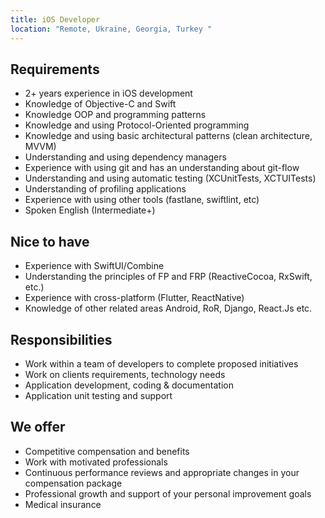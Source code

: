 ```yaml
---
title: iOS Developer
location: "Remote, Ukraine, Georgia, Turkey "
---
```

## Requirements

* 2+ years experience in iOS development
* Knowledge of Objective-C and Swift
* Knowledge OOP and programming patterns
* Knowledge and using Protocol-Oriented programming
* Knowledge and using basic architectural patterns (clean architecture, MVVM)
* Understanding and using dependency managers
* Experience with using git and has an understanding about git-flow
* Understanding and using automatic testing (XCUnitTests, XCTUITests)
* Understanding of profiling applications
* Experience with using other tools (fastlane, swiftlint, etc)
* Spoken English (Intermediate+)

## N﻿ice to have

* Experience with SwiftUI/Combine
* Understanding the principles of FP and FRP (ReactiveCocoa, RxSwift, etc.)
* Experience with cross-platform (Flutter, ReactNative)
* Knowledge of other related areas Android, RoR, Django, React.Js etc.

## Responsibilities

* Work within a team of developers to complete proposed initiatives
* Work on clients requirements, technology needs
* Application development, coding & documentation
* Application unit testing and support

## We offer

* Competitive compensation and benefits
* Work with motivated professionals
* Continuous performance reviews and appropriate changes in your compensation package
* Professional growth and support of your personal improvement goals
* Medical insurance